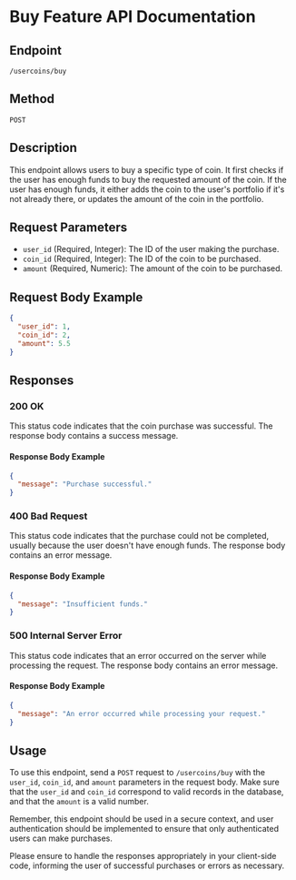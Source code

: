 # Buy Feature API Documentation

## Endpoint

`/usercoins/buy`

## Method

`POST`

## Description

This endpoint allows users to buy a specific type of coin. It first checks if the user has enough funds to buy the requested amount of the coin. If the user has enough funds, it either adds the coin to the user's portfolio if it's not already there, or updates the amount of the coin in the portfolio.

## Request Parameters

- `user_id` (Required, Integer): The ID of the user making the purchase.
- `coin_id` (Required, Integer): The ID of the coin to be purchased.
- `amount` (Required, Numeric): The amount of the coin to be purchased.

## Request Body Example

```json
{
  "user_id": 1,
  "coin_id": 2,
  "amount": 5.5
}
```

## Responses

### 200 OK

This status code indicates that the coin purchase was successful. The response body contains a success message.

#### Response Body Example

```json
{
  "message": "Purchase successful."
}
```

### 400 Bad Request

This status code indicates that the purchase could not be completed, usually because the user doesn't have enough funds. The response body contains an error message.

#### Response Body Example

```json
{
  "message": "Insufficient funds."
}
```

### 500 Internal Server Error

This status code indicates that an error occurred on the server while processing the request. The response body contains an error message.

#### Response Body Example

```json
{
  "message": "An error occurred while processing your request."
}
```

## Usage

To use this endpoint, send a `POST` request to `/usercoins/buy` with the `user_id`, `coin_id`, and `amount` parameters in the request body. Make sure that the `user_id` and `coin_id` correspond to valid records in the database, and that the `amount` is a valid number.

Remember, this endpoint should be used in a secure context, and user authentication should be implemented to ensure that only authenticated users can make purchases.

Please ensure to handle the responses appropriately in your client-side code, informing the user of successful purchases or errors as necessary.